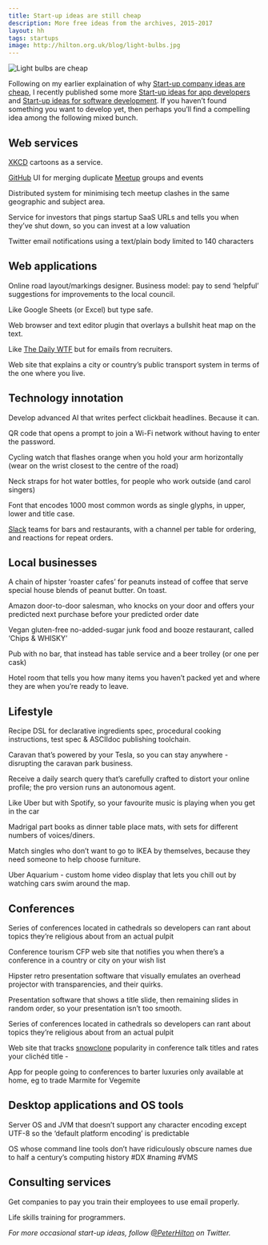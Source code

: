 ```yaml
---
title: Start-up ideas are still cheap
description: More free ideas from the archives, 2015-2017
layout: hh
tags: startups
image: http://hilton.org.uk/blog/light-bulbs.jpg
---
```


![Light bulbs are cheap](light-bulbs.jpg)

Following on my earlier explaination of why 
[Start-up company ideas are cheap](startup-ideas-are-cheap), I recently published some more 
[Start-up ideas for app developers](startup-ideas-apps) and
[Start-up ideas for software development](startup-ideas-development).
If you haven’t found something you want to develop yet, then perhaps you’ll find a compelling idea among the following mixed bunch.

## Web services

[XKCD](https://xkcd.com) cartoons as a service.

[GitHub](https://github.com) UI for merging duplicate [Meetup](https://www.meetup.com) groups and events

Distributed system for minimising tech meetup clashes in the same geographic and subject area.

Service for investors that pings startup SaaS URLs and tells you when they’ve shut down, so you can invest at a low valuation

Twitter email notifications using a text/plain body limited to 140 characters

## Web applications

Online road layout/markings designer. Business model: pay to send ‘helpful’ suggestions for improvements to the local council.

Like Google Sheets (or Excel) but type safe.

Web browser and text editor plugin that overlays a bullshit heat map on the text.

Like [The Daily WTF](http://thedailywtf.com) but for emails from recruiters.

Web site that explains a city or country’s public transport system in terms of the one where you live.

## Technology innotation

Develop advanced AI that writes perfect clickbait headlines. Because it can.

QR code that opens a prompt to join a Wi-Fi network without having to enter the password.

Cycling watch that flashes orange when you hold your arm horizontally (wear on the wrist closest to the centre of the road)

Neck straps for hot water bottles, for people who work outside (and carol singers)

Font that encodes 1000 most common words as single glyphs, in upper, lower and title case.

[Slack](https://slack.com) teams for bars and restaurants, with a channel per table for ordering, and reactions for repeat orders.

## Local businesses

A chain of hipster ‘roaster cafes’ for peanuts instead of coffee that serve special house blends of peanut butter. On toast.

Amazon door-to-door salesman, who knocks on your door and offers your predicted next purchase before your predicted order date

Vegan gluten-free no-added-sugar junk food and booze restaurant, called ‘Chips & WHISKY’

Pub with no bar, that instead has table service and a beer trolley (or one per cask)

Hotel room that tells you how many items you haven’t packed yet and where they are when you’re ready to leave.

## Lifestyle

Recipe DSL for declarative ingredients spec, procedural cooking instructions, test spec & ASCIIdoc publishing toolchain.

Caravan that’s powered by your Tesla, so you can stay anywhere - disrupting the caravan park business.

Receive a daily search query that’s carefully crafted to distort your online profile; the pro version runs an autonomous agent.

Like Uber but with Spotify, so your favourite music is playing when you get in the car

Madrigal part books as dinner table place mats, with sets for different numbers of voices/diners.

Match singles who don’t want to go to IKEA by themselves, because they need someone to help choose furniture.

Uber Aquarium - custom home video display that lets you chill out by watching cars swim around the map.

## Conferences

Series of conferences located in cathedrals so developers can rant about topics they’re religious about from an actual pulpit

Conference tourism CFP web site that notifies you when there’s a conference in a country or city on your wish list

Hipster retro presentation software that visually emulates an overhead projector with transparencies, and their quirks.

Presentation software that shows a title slide, then remaining slides in random order, so your presentation isn’t too smooth.

Series of conferences located in cathedrals so developers can rant about topics they’re religious about from an actual pulpit

Web site that tracks [snowclone](https://t.co/LO1AeTdGDH) popularity in conference talk titles and rates your clichéd title - 

App for people going to conferences to barter luxuries only available at home, eg to trade Marmite for Vegemite

## Desktop applications and OS tools

Server OS and JVM that doesn’t support any character encoding except UTF-8 so the ‘default platform encoding’ is predictable

OS whose command line tools don’t have ridiculously obscure names due to half a century’s computing history #DX #naming #VMS

## Consulting services

Get companies to pay you train their employees to use email properly.

Life skills training for programmers.

_For more occasional start-up ideas, follow [@PeterHilton](https://twitter.com/peterhilton) on Twitter._
